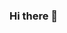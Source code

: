 ### Hi there 👋

<!--
**vitalilepski/vitalilepski** is a ✨ _special_ ✨ repository because its `README.md` (this file) appears on your GitHub profile.

Here are some ideas to get you started:
Based
- 🔭 I’m currently working on ...
- 🌱 I’m currently learning ...
- 👯 I’m looking to collaborate on ...
- 🤔 I’m looking for help with ...
- 💬 Ask me about ...
- 📫 How to reach me: ...
- 😄 Pronouns: ...
- ⚡ Fun fact: ...
-->
